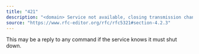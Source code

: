```yaml
---
title: "421"
description: "<domain> Service not available, closing transmission channel"
source: "https://www.rfc-editor.org/rfc/rfc5321#section-4.2.3"
---
```


This may be a reply to any command if the service knows it must shut down.
